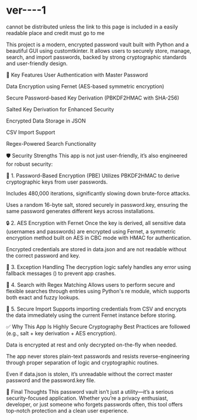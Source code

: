 # ver----1
cannot be distributed unless the link to this page is included in a easily readable place and credit must go to me

This project is a modern, encrypted password vault built with Python and a beautiful GUI using customtkinter. It allows users to securely store, manage, search, and import passwords, backed by strong cryptographic standards and user-friendly design.

🌟 Key Features
User Authentication with Master Password

Data Encryption using Fernet (AES-based symmetric encryption)

Secure Password-based Key Derivation (PBKDF2HMAC with SHA-256)

Salted Key Derivation for Enhanced Security

Encrypted Data Storage in JSON

CSV Import Support

Regex-Powered Search Functionality

🛡️ Security Strengths
This app is not just user-friendly, it’s also engineered for robust security:

🔑 1. Password-Based Encryption (PBE)
Utilizes PBKDF2HMAC to derive cryptographic keys from user passwords.

Includes 480,000 iterations, significantly slowing down brute-force attacks.

Uses a random 16-byte salt, stored securely in password.key, ensuring the same password generates different keys across installations.

🔒 2. AES Encryption with Fernet
Once the key is derived, all sensitive data (usernames and passwords) are encrypted using Fernet, a symmetric encryption method built on AES in CBC mode with HMAC for authentication.

Encrypted credentials are stored in data.json and are not readable without the correct password and key.

🧪 3. Exception Handling
The decryption logic safely handles any error using fallback messages (<DECRYPTION FAILED>) to prevent app crashes.

🔎 4. Search with Regex Matching
Allows users to perform secure and flexible searches through entries using Python's re module, which supports both exact and fuzzy lookups.

📂 5. Secure Import
Supports importing credentials from CSV and encrypts the data immediately using the current Fernet instance before storing.

✅ Why This App Is Highly Secure
Cryptography Best Practices are followed (e.g., salt + key derivation + AES encryption).

Data is encrypted at rest and only decrypted on-the-fly when needed.

The app never stores plain-text passwords and resists reverse-engineering through proper separation of logic and cryptographic routines.

Even if data.json is stolen, it’s unreadable without the correct master password and the password.key file.

🚀 Final Thoughts
This password vault isn’t just a utility—it’s a serious security-focused application. Whether you’re a privacy enthusiast, developer, or just someone who forgets passwords often, this tool offers top-notch protection and a clean user experience.

